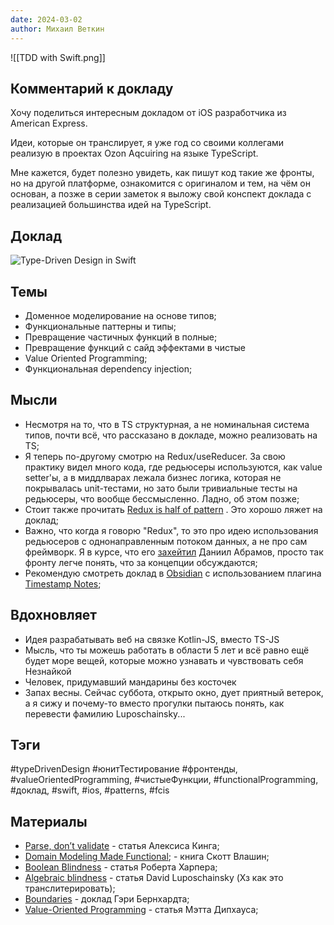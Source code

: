 ```yaml
---
date: 2024-03-02
author: Михаил Веткин
---
```

![[TDD with Swift.png]]

## Комментарий к докладу

Хочу поделиться интересным докладом от iOS разработчика из American Express.

Идеи, которые он транслирует, я уже год со своими коллегами реализую в проектах Ozon Aqcuiring на языке TypeScript.

Мне кажется, будет полезно увидеть, как пишут код такие же фронты, но на другой платформе, ознакомится с оригиналом и тем, на чём он основан, а позже в серии заметок я выложу свой конспект доклада с реализацией большинства идей на TypeScript.

## Доклад

![Type-Driven Design in Swift](https://youtu.be/pbVjkY9fS8c?si=bhM0Sjom22GM34FZ)

## Темы

- Доменное моделирование на основе типов;
- Функциональные паттерны и типы;
- Превращение частичных функций в полные;
- Превращение функций с сайд эффектами в чистые
- Value Oriented Programming;
- Функциональная dependency injection;

## Мысли

- Несмотря на то, что в TS структурная, а не номинальная система типов, почти всё, что рассказано в докладе, можно реализовать на TS;
- Я теперь по-другому смотрю на Redux/useReducer. За свою практику видел много кода, где редьюсеры используются, как value setter'ы, а в миддлварах лежала бизнес логика, которая не покрывалась unit-тестами, но зато были тривиальные тесты на редьюсеры, что вообще бессмысленно. Ладно, об этом позже;
- Стоит также прочитать [Redux is half of pattern](https://dev.to/davidkpiano/redux-is-half-of-a-pattern-1-2-1hd7) . Это хорошо ляжет на доклад;
- Важно, что когда я говорю "Redux", то это про идею использования редьюсеров с однонаправленным потоком данных, а не про сам фреймворк. Я в курсе, что его [захейтил](https://habr.com/ru/companies/jugru/articles/545024/#redux) Даниил Абрамов, просто так фронту легче понять, что за концепции обсуждаются;
- Рекомендую смотреть доклад в [Obsidian](https://obsidian.md/) с использованием плагина[ Timestamp Notes](https://github.com/juliang22/ObsidianTimestampNotes);

## Вдохновляет

- Идея разрабатывать веб на связке Kotlin-JS, вместо TS-JS
- Мысль, что ты можешь работать в области 5 лет и всё равно ещё будет море вещей, которые можно узнавать и чувствовать себя Незнайкой
- Человек, придумавший мандарины без косточек
- Запах весны. Сейчас суббота, открыто окно, дует приятный ветерок, а я сижу и почему-то вместо прогулки пытаюсь понять, как перевести фамилию Luposchainsky...

## Тэги

#typeDrivenDesign #юнитТестирование #фронтенды, #valueOrientedProgramming, #чистыеФункции, #functionalProgramming, #доклад, #swift, #ios, #patterns, #fcis

## Материалы

- [Parse, don’t validate](https://lexi-lambda.github.io/blog/2019/11/05/parse-don-t-validate/) - статья Алексиса Кинга;
- [Domain Modeling Made Functional](https://www.amazon.com/Domain-Modeling-Made-Functional-Domain-Driven-ebook/dp/B07B44BPFB); - книга Скотт Влашин;
- [Boolean Blindness](https://existentialtype.wordpress.com/2011/03/15/boolean-blindness/) - статья Роберта Харпера;
- [Algebraic blindness](https://github.com/quchen/articles/blob/master/algebraic-blindness.md) - статья David Luposchainsky (Хз как это транслитерировать);
- [Boundaries](https://www.destroyallsoftware.com/talks/boundaries) - доклад Гэри Бернхардта;
- [Value-Oriented Programming](https://matt.diephouse.com/2018/08/value-oriented-programming/) - статья Мэтта Дипхауса;